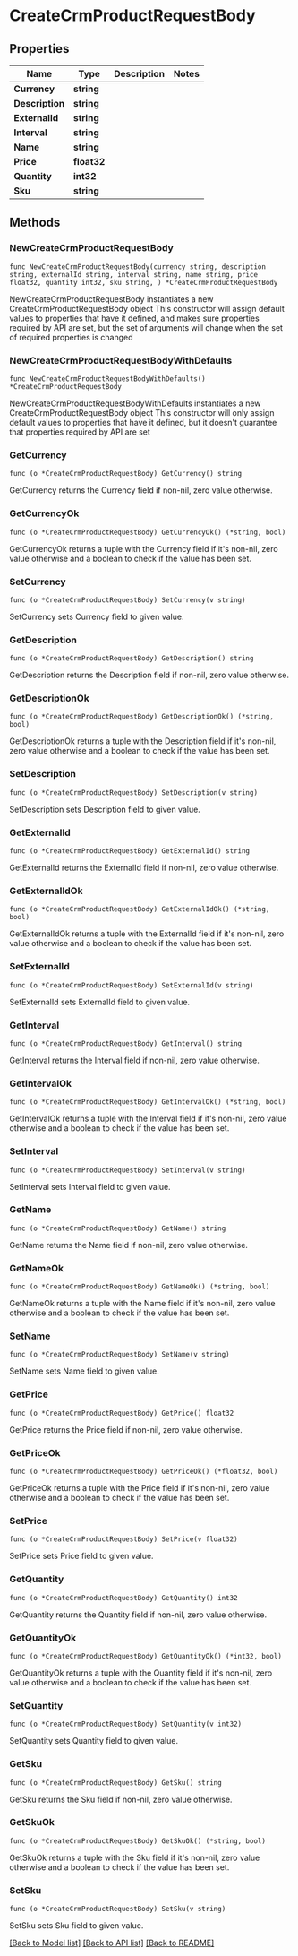 # CreateCrmProductRequestBody

## Properties

Name | Type | Description | Notes
------------ | ------------- | ------------- | -------------
**Currency** | **string** |  | 
**Description** | **string** |  | 
**ExternalId** | **string** |  | 
**Interval** | **string** |  | 
**Name** | **string** |  | 
**Price** | **float32** |  | 
**Quantity** | **int32** |  | 
**Sku** | **string** |  | 

## Methods

### NewCreateCrmProductRequestBody

`func NewCreateCrmProductRequestBody(currency string, description string, externalId string, interval string, name string, price float32, quantity int32, sku string, ) *CreateCrmProductRequestBody`

NewCreateCrmProductRequestBody instantiates a new CreateCrmProductRequestBody object
This constructor will assign default values to properties that have it defined,
and makes sure properties required by API are set, but the set of arguments
will change when the set of required properties is changed

### NewCreateCrmProductRequestBodyWithDefaults

`func NewCreateCrmProductRequestBodyWithDefaults() *CreateCrmProductRequestBody`

NewCreateCrmProductRequestBodyWithDefaults instantiates a new CreateCrmProductRequestBody object
This constructor will only assign default values to properties that have it defined,
but it doesn't guarantee that properties required by API are set

### GetCurrency

`func (o *CreateCrmProductRequestBody) GetCurrency() string`

GetCurrency returns the Currency field if non-nil, zero value otherwise.

### GetCurrencyOk

`func (o *CreateCrmProductRequestBody) GetCurrencyOk() (*string, bool)`

GetCurrencyOk returns a tuple with the Currency field if it's non-nil, zero value otherwise
and a boolean to check if the value has been set.

### SetCurrency

`func (o *CreateCrmProductRequestBody) SetCurrency(v string)`

SetCurrency sets Currency field to given value.


### GetDescription

`func (o *CreateCrmProductRequestBody) GetDescription() string`

GetDescription returns the Description field if non-nil, zero value otherwise.

### GetDescriptionOk

`func (o *CreateCrmProductRequestBody) GetDescriptionOk() (*string, bool)`

GetDescriptionOk returns a tuple with the Description field if it's non-nil, zero value otherwise
and a boolean to check if the value has been set.

### SetDescription

`func (o *CreateCrmProductRequestBody) SetDescription(v string)`

SetDescription sets Description field to given value.


### GetExternalId

`func (o *CreateCrmProductRequestBody) GetExternalId() string`

GetExternalId returns the ExternalId field if non-nil, zero value otherwise.

### GetExternalIdOk

`func (o *CreateCrmProductRequestBody) GetExternalIdOk() (*string, bool)`

GetExternalIdOk returns a tuple with the ExternalId field if it's non-nil, zero value otherwise
and a boolean to check if the value has been set.

### SetExternalId

`func (o *CreateCrmProductRequestBody) SetExternalId(v string)`

SetExternalId sets ExternalId field to given value.


### GetInterval

`func (o *CreateCrmProductRequestBody) GetInterval() string`

GetInterval returns the Interval field if non-nil, zero value otherwise.

### GetIntervalOk

`func (o *CreateCrmProductRequestBody) GetIntervalOk() (*string, bool)`

GetIntervalOk returns a tuple with the Interval field if it's non-nil, zero value otherwise
and a boolean to check if the value has been set.

### SetInterval

`func (o *CreateCrmProductRequestBody) SetInterval(v string)`

SetInterval sets Interval field to given value.


### GetName

`func (o *CreateCrmProductRequestBody) GetName() string`

GetName returns the Name field if non-nil, zero value otherwise.

### GetNameOk

`func (o *CreateCrmProductRequestBody) GetNameOk() (*string, bool)`

GetNameOk returns a tuple with the Name field if it's non-nil, zero value otherwise
and a boolean to check if the value has been set.

### SetName

`func (o *CreateCrmProductRequestBody) SetName(v string)`

SetName sets Name field to given value.


### GetPrice

`func (o *CreateCrmProductRequestBody) GetPrice() float32`

GetPrice returns the Price field if non-nil, zero value otherwise.

### GetPriceOk

`func (o *CreateCrmProductRequestBody) GetPriceOk() (*float32, bool)`

GetPriceOk returns a tuple with the Price field if it's non-nil, zero value otherwise
and a boolean to check if the value has been set.

### SetPrice

`func (o *CreateCrmProductRequestBody) SetPrice(v float32)`

SetPrice sets Price field to given value.


### GetQuantity

`func (o *CreateCrmProductRequestBody) GetQuantity() int32`

GetQuantity returns the Quantity field if non-nil, zero value otherwise.

### GetQuantityOk

`func (o *CreateCrmProductRequestBody) GetQuantityOk() (*int32, bool)`

GetQuantityOk returns a tuple with the Quantity field if it's non-nil, zero value otherwise
and a boolean to check if the value has been set.

### SetQuantity

`func (o *CreateCrmProductRequestBody) SetQuantity(v int32)`

SetQuantity sets Quantity field to given value.


### GetSku

`func (o *CreateCrmProductRequestBody) GetSku() string`

GetSku returns the Sku field if non-nil, zero value otherwise.

### GetSkuOk

`func (o *CreateCrmProductRequestBody) GetSkuOk() (*string, bool)`

GetSkuOk returns a tuple with the Sku field if it's non-nil, zero value otherwise
and a boolean to check if the value has been set.

### SetSku

`func (o *CreateCrmProductRequestBody) SetSku(v string)`

SetSku sets Sku field to given value.



[[Back to Model list]](../README.md#documentation-for-models) [[Back to API list]](../README.md#documentation-for-api-endpoints) [[Back to README]](../README.md)


